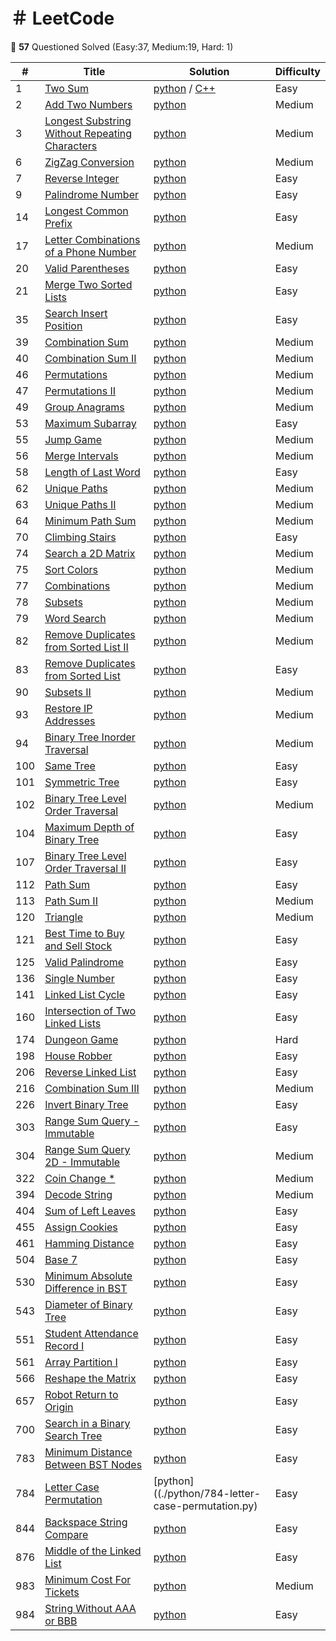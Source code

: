 ＃ LeetCode
==============


:musical_note: **57** Questioned Solved (Easy:37, Medium:19, Hard: 1)


| # | Title | Solution | Difficulty |
|---| ----- | -------- | ---------- |
|1|[Two Sum](https://leetcode.com/problems/two-sum/) | [python](./python/1-two-sum.py) / [C++](./C%2B%2B/1-two-sum.cpp)| Easy |
|2|[Add Two Numbers](https://leetcode.com/problems/add-two-numbers/) | [python](./python/32-add-two-numbers.py) | Medium |
|3|[Longest Substring Without Repeating Characters](https://leetcode.com/problems/longest-substring-without-repeating-characters/) | [python](./python/3-longest-substring-without-repeating-characters.py) | Medium |
|6|[ZigZag Conversion](https://leetcode.com/problems/zigzag-conversion/) | [python](./python/6-zigzag-conversion.py) | Medium |
|7|[Reverse Integer](https://leetcode.com/problems/reverse-integer/) | [python](./python/7-reverse-integer.py) | Easy |
|9|[Palindrome Number](https://leetcode.com/problems/palindrome-number/) | [python](./python/9-palindrome-number.py) | Easy |
|14|[Longest Common Prefix](https://leetcode.com/problems/longest-common-prefix/) | [python](./python/14-longest-common-prefix.py) | Easy |
|17|[Letter Combinations of a Phone Number](https://leetcode.com/problems/letter-combinations-of-a-phone-number/) | [python](./python/17-letter-combinations-of-a-phone-number.py) | Medium |
|20|[Valid Parentheses](https://leetcode.com/problems/valid-parentheses/) | [python](./python/20-valid-parentheses.py) | Easy |
|21|[Merge Two Sorted Lists](https://leetcode.com/problems/merge-two-sorted-lists/) | [python](./python/21-merge-two-sorted-lists) | Easy |
|35|[Search Insert Position](https://leetcode.com/problems/search-insert-position/) | [python](./python/35-search-insert-position.py) | Easy|
|39|[Combination Sum](https://leetcode.com/problems/combination-sum/) | [python](./python/39-combination-sum.py) | Medium |
|40|[Combination Sum II](https://leetcode.com/problems/combination-sum-ii/) | [python](./python/40-combination-sum-ii.py) | Medium |
|46|[Permutations](https://leetcode.com/problems/permutations/) | [python](./python/46-permutations.py) | Medium |
|47|[Permutations II](https://leetcode.com/problems/permutations-ii/) | [python](./python/47-permutations-ii.py) | Medium |
|49|[Group Anagrams](https://leetcode.com/problems/group-anagrams/) | [python](./python/49-group-anagrams.py) | Medium |
|53|[Maximum Subarray](https://leetcode.com/problems/maximum-subarray/) | [python](./python/53-maximum-subarray.py) | Easy |
|55|[Jump Game](https://leetcode.com/problems/jump-game/) | [python](./python/55-jump-game.py) | Medium |
|56|[Merge Intervals](https://leetcode.com/problems/merge-intervals/) | [python](./python/56-merge-intervals.py) | Medium |
|58|[Length of Last Word](https://leetcode.com/problems/length-of-last-word/) | [python](./python/58-length-of-last-word.py) | Easy |
|62|[Unique Paths](https://leetcode.com/problems/unique-paths/) | [python](./python/62-unique-paths.py) | Medium |
|63|[Unique Paths II](https://leetcode.com/problems/unique-paths-ii/) | [python](63-unique-paths-ii.py) | Medium |
|64|[Minimum Path Sum](https://leetcode.com/problems/minimum-path-sum/) | [python](./python/64-minimum-path-sum.py) | Medium |
|70|[Climbing Stairs](https://leetcode.com/problems/climbing-stairs/) | [python](./python/70-climbing-stairs.py) | Easy |
|74|[Search a 2D Matrix](https://leetcode.com/problems/search-a-2d-matrix/) | [python](./python/74-search-a-2d-matrix.py) | Medium |
|75|[Sort Colors](https://leetcode.com/problems/sort-colors/) | [python](./python/75-sort-colors.py) | Medium |
|77|[Combinations](https://leetcode.com/problems/combinations/) | [python](./python/62-unique-paths.py) | Medium |
|78|[Subsets](https://leetcode.com/problems/subsets/) | [python](./python/77-combinations.py) | Medium |
|79|[Word Search](https://leetcode.com/problems/word-search/) | [python](./python/79-word-search.py) | Medium |
|82|[Remove Duplicates from Sorted List II](https://leetcode.com/problems/remove-duplicates-from-sorted-list-ii/) | [python](./python/82-remove-duplicates-from-sorted-list-ii.py) | Medium |
|83|[Remove Duplicates from Sorted List](https://leetcode.com/problems/remove-duplicates-from-sorted-list/) | [python](./python/83-remove-duplicates-from-sorted-list.py) | Easy |
|90|[Subsets II](https://leetcode.com/problems/subsets-ii/) | [python](./python/90-ubsets-ii.py) | Medium |
|93|[Restore IP Addresses](https://leetcode.com/problems/restore-ip-addresses/) | [python](./python/93-restore-ip-addresses.py) | Medium |
|94|[Binary Tree Inorder Traversal](https://leetcode.com/problems/binary-tree-inorder-traversal/) | [python](./python/94-binary-tree-inorder-traversal.py) | Medium |
|100|[Same Tree](https://leetcode.com/problems/same-tree/) | [python](./python/100-same-tree.py) | Easy |
|101|[Symmetric Tree](https://leetcode.com/problems/symmetric-tree/) | [python](./python/101-symmetric-tree.py) | Easy |
|102|[Binary Tree Level Order Traversal](https://leetcode.com/problems/binary-tree-level-order-traversal/) | [python](./python/102-binary-tree-level-order-traversal.py) | Medium |
|104|[Maximum Depth of Binary Tree](https://leetcode.com/problems/maximum-depth-of-binary-tree/) | [python](./python/104-maximum-depth-of-binary-tree.py) | Easy |
|107|[Binary Tree Level Order Traversal II](https://leetcode.com/problems/binary-tree-level-order-traversal-ii/) | [python](./python/107-binary-tree-level-order-traversal-ii.py) | Easy |
|112|[Path Sum](https://leetcode.com/problems/path-sum/) | [python](./python/112-path-sum.py) | Easy |
|113|[Path Sum II](https://leetcode.com/problems/path-sum-ii/) | [python](./python/113-path-sum-ii.py) | Medium |
|120|[Triangle](https://leetcode.com/problems/triangle/) | [python](./python/120-triangle.py) | Medium |
|121|[Best Time to Buy and Sell Stock](https://leetcode.com/problems/best-time-to-buy-and-sell-stock/) | [python](./python/121-best-time-to-buy-and-sell-stock.py) | Easy |
|125|[Valid Palindrome](https://leetcode.com/problems/valid-palindrome/) | [python](./python/125-valid-palindrome.py) | Easy |
|136|[Single Number](https://leetcode.com/problems/single-number/) | [python](./python/136-single-number.py) | Easy |
|141|[Linked List Cycle](https://leetcode.com/problems/linked-list-cycle/) | [python](./python/141-linked-list-cycle.py) | Easy |
|160|[Intersection of Two Linked Lists](https://leetcode.com/problems/intersection-of-two-linked-lists/) | [python](./python/160-intersection-of-two-linked-lists.py) | Easy |
|174|[Dungeon Game](https://leetcode.com/problems/dungeon-game/) | [python](./python/174-dungeon-game.py) | Hard |
|198|[House Robber](https://leetcode.com/problems/house-robber/) | [python](./python/198-house-robber.py) | Easy |
|206|[Reverse Linked List](https://leetcode.com/problems/reverse-linked-list/) | [python](./python/206-reverse-linked-list.py) | Easy |
|216|[Combination Sum III](https://leetcode.com/problems/combination-sum-iii/) | [python](./python/216-combination-sum-iii.py) | Medium |
|226|[Invert Binary Tree](https://leetcode.com/problems/invert-binary-tree/) |[python](./python/226-invert-binary-tree.py) | Easy |
|303|[Range Sum Query - Immutable](https://leetcode.com/problems/range-sum-query-immutable/) | [python](./python/303-range-sum-query-immutable.py) | Easy |
|304|[Range Sum Query 2D - Immutable](https://leetcode.com/problems/range-sum-query-2d-immutable/) | [python](./python/304-range-sum-query-2d-immutable.py) | Medium |
|322|[Coin Change *](https://leetcode.com/problems/coin-change/) | [python](./python/322-coin-change.py) | Medium |
|394|[Decode String](https://leetcode.com/problems/decode-string/) | [python](./python/394-decode-string.py) | Medium |
|404|[Sum of Left Leaves](https://leetcode.com/problems/sum-of-left-leaves/) | [python](./python/404-sum-of-left-leaves) | Easy |
|455|[Assign Cookies](https://leetcode.com/problems/assign-cookies/) | [python](./python/455-assign-cookies.py) | Easy |
|461|[Hamming Distance](https://leetcode.com/problems/hamming-distance/) | [python](./python/461-hamming-distance.py) | Easy |
|504|[Base 7](https://leetcode.com/problems/base-7/) | [python](./python/504-base-7.py) | Easy|
|530|[Minimum Absolute Difference in BST](https://leetcode.com/problems/minimum-absolute-difference-in-bst/) | [python](./python/530-minimum-absolute-difference-in-bst.py) | Easy |
|543|[Diameter of Binary Tree](https://leetcode.com/problems/diameter-of-binary-tree/) | [python](./python/543-diameter-of-binary-tree.py) | Easy |
|551|[Student Attendance Record I](https://leetcode.com/problems/student-attendance-record-i/) | [python](./python/551-student-attendance-record-i) | Easy |
|561|[Array Partition I](https://leetcode.com/problems/array-partition-i/) | [python](./python/561-array-partition-i.py) | Easy |
|566|[Reshape the Matrix](https://leetcode.com/problems/reshape-the-matrix/) | [python](./python/566-reshape-the-matrix.py) | Easy |
|657|[Robot Return to Origin](https://leetcode.com/problems/robot-return-to-origin/) | [python](./python/657-robot-return-to-origin.py) | Easy |
|700|[Search in a Binary Search Tree](https://leetcode.com/problems/search-in-a-binary-search-tree/) | [python](./python/700-search-in-a-binary-search-tree.py) | Easy |
|783|[Minimum Distance Between BST Nodes](https://leetcode.com/problems/minimum-distance-between-bst-nodes/) | [python](./python/530-minimum-absolute-difference-in-bst.py) | Easy |
|784|[Letter Case Permutation](https://leetcode.com/problems/letter-case-permutation/) | [python]((./python/784-letter-case-permutation.py) | Easy |
|844|[Backspace String Compare](https://leetcode.com/problems/backspace-string-compare/) | [python](./python/844-backspace-string-compare.py) | Easy |
|876|[Middle of the Linked List](https://leetcode.com/problems/middle-of-the-linked-list/) | [python](876-middle-of-the-linked-list.py) | Easy |
|983|[Minimum Cost For Tickets](https://leetcode.com/problems/minimum-cost-for-tickets/) | [python](./python/983-minimum-cost-for-tickets.py) | Medium |
|984|[String Without AAA or BBB](https://leetcode.com/problems/string-without-aaa-or-bbb/) | [python](./python/984-string-without-aaa-or-bbb.py) | Easy |
